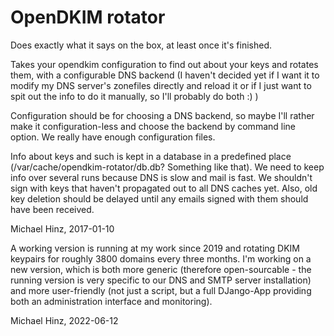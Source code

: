 OpenDKIM rotator
================

Does exactly what it says on the box, at least once it's finished.

Takes your opendkim configuration to find out about your keys and
rotates them, with a configurable DNS backend (I haven't decided
yet if I want it to modify my DNS server's zonefiles directly and
reload it or if I just want to spit out the info to do it manually,
so I'll probably do both :) )

Configuration should be for choosing a DNS backend, so maybe I'll
rather make it configuration-less and choose the backend by
command line option. We really have enough configuration files.

Info about keys and such is kept in a database in a predefined
place (/var/cache/opendkim-rotator/db.db? Something like that).
We need to keep info over several runs because DNS is slow and
mail is fast. We shouldn't sign with keys that haven't propagated
out to all DNS caches yet. Also, old key deletion should be delayed
until any emails signed with them should have been received.

Michael Hinz, 2017-01-10

A working version is running at my work since 2019 and rotating
DKIM keypairs for roughly 3800 domains every three months. I'm
working on a new version, which is both more generic (therefore
open-sourcable - the running version is very specific to our DNS
and SMTP server installation) and more user-friendly (not just a
script, but a full DJango-App providing both an administration
interface and monitoring).

Michael Hinz, 2022-06-12
